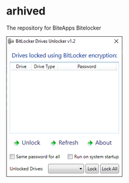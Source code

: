 # arhived

The repository for BiteApps Bitelocker



![](https://github.com/misha99fr/archived/blob/main/image.png?raw=true)
